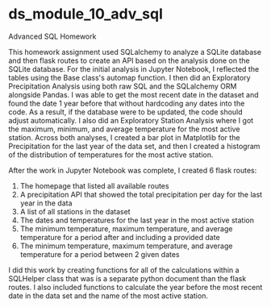# ds_module_10_adv_sql
Advanced SQL Homework

This homework assignment used SQLalchemy to analyze a SQLite database and then flask routes to create an API based on the analysis done on the SQLite database. For the initial analysis in Jupyter Notebook, I reflected the tables using the Base class's automap function. I then did an Exploratory Precipitation Analysis using both raw SQL and the SQLalchemy ORM alongside Pandas. I was able to get the most recent date in the dataset and found the date 1 year before that without hardcoding any dates into the code. As a result, if the database were to be updated, the code should adjust automatically. I also did an Exploratory Station Analysis where I got the maximum, minimum, and average temperature for the most active station. Across both analyses, I created a bar plot in Matplotlib for the Precipitation for the last year of the data set, and then I created a histogram of the distribution of temperatures for the most active station.

After the work in Jupyter Notebook was complete, I created 6 flask routes:
1. The homepage that listed all available routes
2. A precipitation API that showed the total precipitation per day for the last year in the data
3. A list of all stations in the dataset
4. The dates and temperatures for the last year in the most active station
5. The minimum temperature, maximum temperature, and average temperature for a period after and including a provided date
6. The minimum temperature, maximum temperature, and average temperature for a period between 2 given dates

I did this work by creating functions for all of the calculations within a SQLHelper class that was is a separate python document than the flask routes. I also included functions to calculate the year before the most recent date in the data set and the name of the most active station.